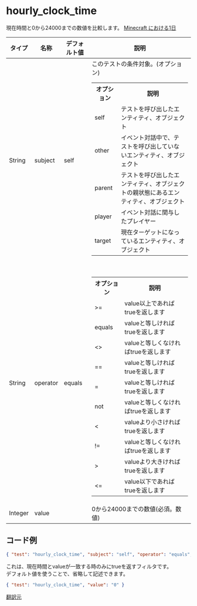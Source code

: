 # hourly_clock_time
現在時間と0から24000までの数値を比較します。
[Minecraft における1日](https://minecraft-ja.gamepedia.com/%E6%98%BC%E5%A4%9C%E3%82%B5%E3%82%A4%E3%82%AF%E3%83%AB#.E7.8F.BE.E5.AE.9F.E6.99.82.E9.96.93.E3.81.8B.E3.82.89_Minecraft_.E3.81.A7.E3.81.AE.E6.99.82.E9.96.93)

| タイプ | 名称 | デフォルト値 | 説明 |
|---|---|---|---|
| String | subject | self | このテストの条件対象。(オプション)<br><table><tr><th>オプション</th><th>説明</th></tr><tr><td>self</td><td>テストを呼び出したエンティティ、オブジェクト</td></tr><tr><td>other</td><td>イベント対話中で、テストを呼び出していないエンティティ、オブジェクト</td></tr><tr><td>parent</td><td>テストを呼び出したエンティティ、オブジェクトの親状態にあるエンティティ、オブジェクト</td></tr><tr><td>player</td><td>イベント対話に関与したプレイヤー</td></tr><tr><td>target</td><td>現在ターゲットになっているエンティティ、オブジェクト</td></tr></table> |
| String | operator | equals | <br> <table><tr><th>オプション</th><th>説明</th></tr><tr><td>>=</td><td>value以上であればtrueを返します</td></tr><tr><td>equals</td><td>valueと等しければtrueを返します</td></tr><tr><td><></td><td>valueと等しくなければtrueを返します</td></tr><tr><td>==</td><td>valueと等しければtrueを返します</td></tr><tr><td>=</td><td>valueと等しければtrueを返します</td></tr><tr><td>not</td><td>valueと等しくなければtrueを返します</td></tr><tr><td><</td><td>valueより小さければtrueを返します</td></tr><tr><td>!=</td><td>valueと等しくなければtrueを返します</td></tr><tr><td>></td><td>valueより大きければtrueを返します</td></tr><tr><td><=</td><td>value以下であればtrueを返します</td></tr></table>|
| Integer | value |  | 0から24000までの数値(必須。数値) |

## コード例
```json
{ "test": "hourly_clock_time", "subject": "self", "operator": "equals", "value": "0" }
```

これは、現在時間とvalueが一致する時のみにtrueを返すフィルタです。  
デフォルト値を使うことで、省略して記述できます。

```json
{ "test": "hourly_clock_time", "value": "0" }
```

[翻訳元](https://minecraft.gamepedia.com/Bedrock_Edition_entity_components_documentation#hourly_clock_time)